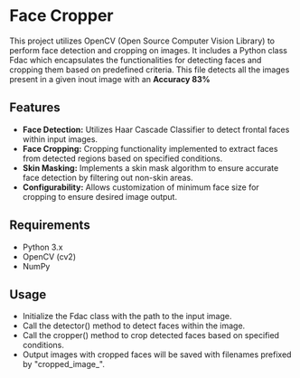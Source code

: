 # Face Cropper

This project utilizes OpenCV (Open Source Computer Vision Library) to perform face detection and cropping on images. It includes a Python class Fdac which encapsulates the functionalities for detecting faces and cropping them based on predefined criteria.
This file detects all the images present in a given inout image with an **Accuracy 83%**

## **Features**<br/>
- **Face Detection:** Utilizes Haar Cascade Classifier to detect frontal faces within input images.<br/>
- **Face Cropping:** Cropping functionality implemented to extract faces from detected regions based on specified conditions.<br/>
- **Skin Masking:** Implements a skin mask algorithm to ensure accurate face detection by filtering out non-skin areas.<br/>
- **Configurability:** Allows customization of minimum face size for cropping to ensure desired image output.<br/>

## **Requirements**<br/>
- Python 3.x<br/>
- OpenCV (cv2)<br/>
- NumPy<br/>

## **Usage**<br/>
- Initialize the Fdac class with the path to the input image.<br/>
- Call the detector() method to detect faces within the image.<br/>
- Call the cropper() method to crop detected faces based on specified conditions.<br/>
- Output images with cropped faces will be saved with filenames prefixed by "cropped_image_".<br/>
